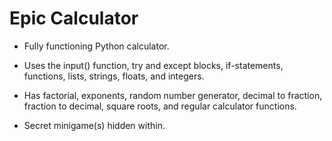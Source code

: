 # Epic Calculator

* Fully functioning Python calculator.

* Uses the input() function, try and except blocks, if-statements, functions, lists, strings, floats, and integers.

* Has factorial, exponents, random number generator, decimal to fraction, fraction to decimal, square roots, and regular calculator functions.

* Secret minigame(s) hidden within.

